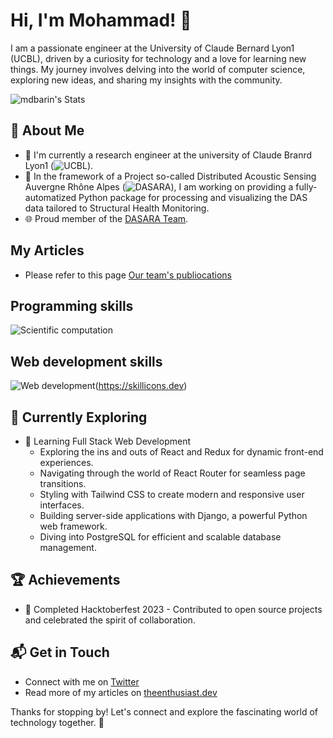 # Hi, I'm Mohammad! 👋

I am a passionate engineer at the University of Claude Bernard Lyon1 (UCBL), driven by a curiosity for technology and a love for learning new things. My journey involves delving into the world of computer science, exploring new ideas, and sharing my insights with the community.

![mdbarin's Stats](https://github-readme-stats.vercel.app/api?username=mdbarin&theme=vue-dark&show_icons=true&hide_border=true&count_private=true)

## 🚀 About Me

- 🔭 I'm currently a research engineer at the university of Claude Branrd Lyon1 (![UCBL](https://www.univ-lyon1.fr/)).
- 📝 In the framework of a Project so-called Distributed Acoustic Sensing Auvergne Rhône Alpes (![DASARA](https://dasara.univ-lyon1.fr/)), I am working on providing a fully-automatized Python package for processing and visualizing the DAS data tailored to Structural Health Monitoring.
- 🌐 Proud member of the [DASARA Team](https://dasara.univ-lyon1.fr/team/).

## My Articles
- Please refer to this page [Our team's publiocations](https://dasara.univ-lyon1.fr/publications/)


## Programming skills
![Scientific computation](https://skillicons.dev/icons?i=js,anaconda,bash,fortran,py,pytorch)
## Web development skills
![Web development](https://skillicons.dev/icons?i=js,html,css,jquery,redis,bootstrap,django,postgresql)(https://skillicons.dev)


## 🌱 Currently Exploring

- 🚀 Learning Full Stack Web Development
  - Exploring the ins and outs of React and Redux for dynamic front-end experiences.
  - Navigating through the world of React Router for seamless page transitions.
  - Styling with Tailwind CSS to create modern and responsive user interfaces.
  - Building server-side applications with Django, a powerful Python web framework.
  - Diving into PostgreSQL for efficient and scalable database management.

 ## 🏆 Achievements

- 🌟 Completed Hacktoberfest 2023 - Contributed to open source projects and celebrated the spirit of collaboration.


## 📬 Get in Touch

- Connect with me on [Twitter](https://twitter.com/introvertedbot)
- Read more of my articles on [theenthusiast.dev](https://theenthusiast.dev)

Thanks for stopping by! Let's connect and explore the fascinating world of technology together. 🚀



<!--

Here are some ideas to get you started:

- 🔭 I’m currently working on ...
- 🌱 I’m currently learning ...
- 👯 I’m looking to collaborate on ...
- 🤔 I’m looking for help with ...
- 💬 Ask me about ...
- 📫 How to reach me: ...
- 😄 Pronouns: ...
- ⚡ Fun fact: ...
-->


